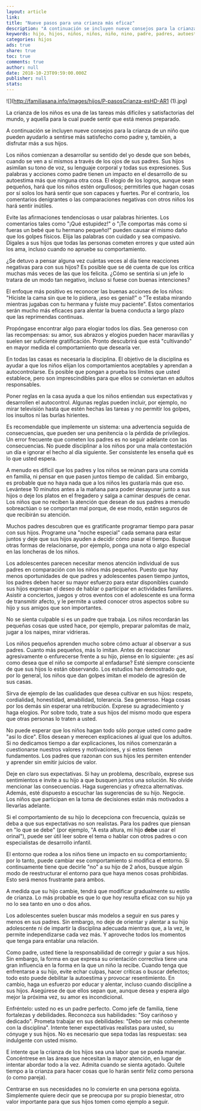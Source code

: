 ```yaml
---
layout: article
link: 
title: "Nueve pasos para una crianza más eficaz"
description: "A continuación se incluyen nueve consejos para la crianza de un niño que pueden ayudarlo a sentirse más satisfecho como padre y, también, a disfrutar más a sus hijos."
keywords: hijo, hijos, niños, niños, niño, nino, padre, padres, autoestima, disciplina, comunicación, comunicacion
categories: hijos
ads: true
share: true
toc: true
comments: true
author: null
date: 2018-10-23T09:59:00.000Z
publisher: null
stats: 
---
```

![](http://familiasana.info/images/hijos/P-pasosCrianza-esHD-AR1 (1).jpg)

La crianza de los niños es una de las tareas más difíciles y satisfactorias del mundo, y aquella para la cual puede sentir que está menos preparado.

A continuación se incluyen nueve consejos para la crianza de un niño que pueden ayudarlo a sentirse más satisfecho como padre y, también, a disfrutar más a sus hijos.

Los niños comienzan a desarrollar su sentido del yo desde que son bebés, cuando se ven a sí mismos a través de los ojos de sus padres. Sus hijos asimilan su tono de voz, su lenguaje corporal y todas sus expresiones. Sus palabras y acciones como padre tienen un impacto en el desarrollo de su autoestima más que ninguna otra cosa. El elogio de los logros, aunque sean pequeños, hará que los niños estén orgullosos; permitirles que hagan cosas por sí solos los hará sentir que son capaces y fuertes. Por el contrario, los comentarios denigrantes o las comparaciones negativas con otros niños los hará sentir inútiles.

Evite las afirmaciones tendenciosas o usar palabras hirientes. Los comentarios tales como "¡Qué estupidez!" o "¡Te comportas más como si fueras un bebé que tu hermano pequeño!" pueden causar el mismo daño que los golpes físicos. Elija las palabras con cuidado y sea compasivo. Dígales a sus hijos que todas las personas cometen errores y que usted aún los ama, incluso cuando no apruebe su comportamiento.

¿Se detuvo a pensar alguna vez cuántas veces al día tiene reacciones negativas para con sus hijos? Es posible que se dé cuenta de que los critica muchas más veces de las que los felicita. ¿Cómo se sentiría si un jefe lo tratara de un modo tan negativo, incluso si fuese con buenas intenciones?

El enfoque más positivo es reconocer las buenas acciones de los niños: "Hiciste la cama sin que te lo pidiera, ¡eso es genial!" o "Te estaba mirando mientras jugabas con tu hermana y fuiste muy paciente". Estos comentarios serán mucho más eficaces para alentar la buena conducta a largo plazo que las reprimendas continuas.

Propóngase encontrar algo para elogiar todos los días. Sea generoso con las recompensas: su amor, sus abrazos y elogios pueden hacer maravillas y suelen ser suficiente gratificación. Pronto descubrirá que está "cultivando" en mayor medida el comportamiento que desearía ver.

En todas las casas es necesaria la disciplina. El objetivo de la disciplina es ayudar a que los niños elijan los comportamientos aceptables y aprendan a autocontrolarse. Es posible que pongan a prueba los límites que usted establece, pero son imprescindibles para que ellos se conviertan en adultos responsables.

Poner reglas en la casa ayuda a que los niños entiendan sus expectativas y desarrollen el autocontrol. Algunas reglas pueden incluir, por ejemplo, no mirar televisión hasta que estén hechas las tareas y no permitir los golpes, los insultos ni las burlas hirientes.

Es recomendable que implemente un sistema: una advertencia seguida de consecuencias, que pueden ser una penitencia o la pérdida de privilegios. Un error frecuente que cometen los padres es no seguir adelante con las consecuencias. No puede disciplinar a los niños por una mala contestación un día e ignorar el hecho al día siguiente. Ser consistente les enseña qué es lo que usted espera.

A menudo es difícil que los padres y los niños se reúnan para una comida en familia, ni pensar en que pasen juntos tiempo de calidad. Sin embargo, es probable que no haya nada que a los niños les gustaría más que eso. Levántese 10 minutos antes a la mañana para poder desayunar junto a sus hijos o deje los platos en el fregadero y salga a caminar después de cenar. Los niños que no reciben la atención que desean de sus padres a menudo sobreactúan o se comportan mal porque, de ese modo, están seguros de que recibirán su atención.

Muchos padres descubren que es gratificante programar tiempo para pasar con sus hijos. Programe una "noche especial" cada semana para estar juntos y deje que sus hijos ayuden a decidir cómo pasar el tiempo. Busque otras formas de relacionarse, por ejemplo, ponga una nota o algo especial en las loncheras de los niños.

Los adolescentes parecen necesitar menos atención individual de sus padres en comparación con los niños más pequeños. Puesto que hay menos oportunidades de que padres y adolescentes pasen tiempo juntos, los padres deben hacer su mayor esfuerzo para estar disponibles cuando sus hijos expresan el deseo de hablar o participar en actividades familiares. Asistir a conciertos, juegos y otros eventos con el adolescente es una forma de transmitir afecto, y le permite a usted conocer otros aspectos sobre su hijo y sus amigos que son importantes.

No se sienta culpable si es un padre que trabaja. Los niños recordarán las pequeñas cosas que usted hace, por ejemplo, preparar palomitas de maíz, jugar a los naipes, mirar vidrieras.

Los niños pequeños aprenden mucho sobre cómo actuar al observar a sus padres. Cuanto más pequeños, más lo imitan. Antes de reaccionar agresivamente o enfurecerse frente a su hijo, piense en lo siguiente: ¿es así como desea que el niño se comporte al enfadarse? Esté siempre consciente de que sus hijos lo están observando. Los estudios han demostrado que, por lo general, los niños que dan golpes imitan el modelo de agresión de sus casas.

Sirva de ejemplo de las cualidades que desea cultivar en sus hijos: respeto, cordialidad, honestidad, amabilidad, tolerancia. Sea generoso. Haga cosas por los demás sin esperar una retribución. Exprese su agradecimiento y haga elogios. Por sobre todo, trate a sus hijos del mismo modo que espera que otras personas lo traten a usted.

No puede esperar que los niños hagan todo sólo porque usted como padre "así lo dice". Ellos desean y merecen explicaciones al igual que los adultos. Si no dedicamos tiempo a dar explicaciones, los niños comenzarán a cuestionarse nuestros valores y motivaciones, y si estos tienen fundamentos. Los padres que razonan con sus hijos les permiten entender y aprender sin emitir juicios de valor.

Deje en claro sus expectativas. Si hay un problema, descríbalo, exprese sus sentimientos e invite a su hijo a que busquen juntos una solución. No olvide mencionar las consecuencias. Haga sugerencias y ofrezca alternativas. Además, esté dispuesto a escuchar las sugerencias de su hijo. Negocie. Los niños que participan en la toma de decisiones están más motivados a llevarlas adelante.

Si el comportamiento de su hijo lo decepciona con frecuencia, quizás se deba a que sus expectativas no son realistas. Para los padres que piensan en "lo que se debe" (por ejemplo, "A esta altura, mi hijo **debe** usar el orinal"), puede ser útil leer sobre el tema o hablar con otros padres o con especialistas de desarrollo infantil.

El entorno que rodea a los niños tiene un impacto en su comportamiento; por lo tanto, puede cambiar ese comportamiento si modifica el entorno. Si continuamente tiene que decirle "no" a su hijo de 2 años, busque algún modo de reestructurar el entorno para que haya menos cosas prohibidas. Esto será menos frustrante para ambos.

A medida que su hijo cambie, tendrá que modificar gradualmente su estilo de crianza. Lo más probable es que lo que hoy resulta eficaz con su hijo ya no lo sea tanto en uno o dos años.

Los adolescentes suelen buscar más modelos a seguir en sus pares y menos en sus padres. Sin embargo, no deje de orientar y alentar a su hijo adolescente ni de impartir la disciplina adecuada mientras que, a la vez, le permite independizarse cada vez más. Y aproveche todos los momentos que tenga para entablar una relación.

Como padre, usted tiene la responsabilidad de corregir y guiar a sus hijos. Sin embargo, la forma en que expresa su orientación correctiva tiene una gran influencia en la forma en la que un niño la recibe. Cuando tenga que enfrentarse a su hijo, evite echar culpas, hacer críticas o buscar defectos; todo esto puede debilitar la autoestima y provocar resentimiento. En cambio, haga un esfuerzo por educar y alentar, incluso cuando discipline a sus hijos. Asegúrese de que ellos sepan que, aunque desea y espera algo mejor la próxima vez, su amor es incondicional.

Enfréntelo: usted no es un padre perfecto. Como jefe de familia, tiene fortalezas y debilidades. Reconozca sus habilidades: "Soy cariñoso y dedicado". Prometa trabajar en sus debilidades: "Debo ser más coherente con la disciplina". Intente tener expectativas realistas para usted, su cónyuge y sus hijos. No es necesario que sepa todas las respuestas: sea indulgente con usted mismo.

E intente que la crianza de los hijos sea una labor que se pueda manejar. Concéntrese en las áreas que necesitan la mayor atención, en lugar de intentar abordar todo a la vez. Admita cuando se sienta agotado. Quítele tiempo a la crianza para hacer cosas que lo harán sentir feliz como persona (o como pareja).

Centrarse en sus necesidades no lo convierte en una persona egoísta. Simplemente quiere decir que se preocupa por su propio bienestar, otro valor importante para que sus hijos tomen como ejemplo a seguir.
